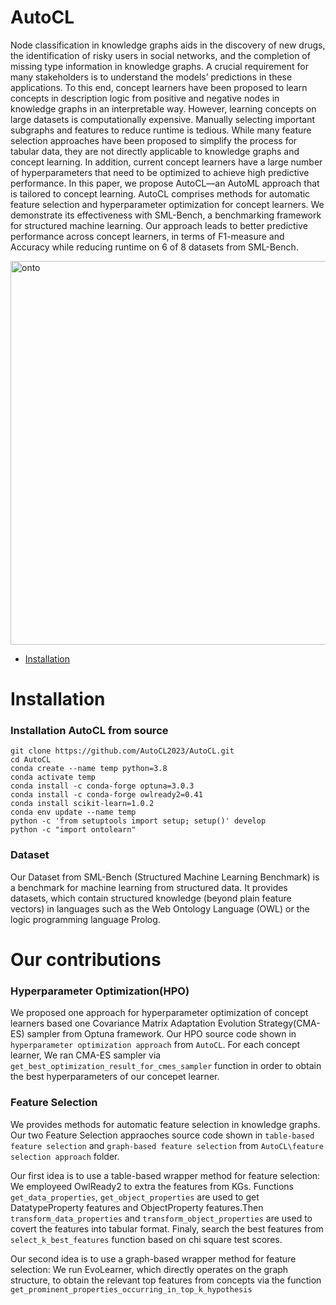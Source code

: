 # AutoCL

Node classification in knowledge graphs aids in the discovery of new drugs, the identification of risky users in social networks, and the completion of missing type information in knowledge graphs. A crucial requirement for many stakeholders is to understand the models’ predictions in these applications. To this end, concept learners have been proposed to learn concepts in description logic from positive and negative nodes in knowledge graphs in an interpretable way. However, learning concepts on large datasets is computationally expensive. Manually selecting important subgraphs and features to reduce runtime is tedious. While many feature selection approaches have been proposed to simplify the process for tabular data, they are not directly applicable to knowledge graphs and concept learning. In addition, current concept learners have a large number of hyperparameters that need to be optimized to achieve high predictive performance. In this paper, we propose AutoCL—an AutoML approach that is tailored to concept learning. AutoCL comprises methods for automatic feature selection and hyperparameter optimization for concept learners. We demonstrate its effectiveness with SML-Bench, a benchmarking framework for structured machine learning. Our approach leads to better predictive performance across concept learners, in terms of F1-measure and Accuracy while reducing runtime on 6 of 8 datasets from SML-Bench.

<img width="614" alt="onto" src="https://user-images.githubusercontent.com/123487952/215816088-242fbf1e-3cb8-4956-b65b-8bfa1c34868f.png">


- [Installation](#installation)

# Installation

### Installation AutoCL from source

```shell
git clone https://github.com/AutoCL2023/AutoCL.git
cd AutoCL
conda create --name temp python=3.8
conda activate temp
conda install -c conda-forge optuna=3.0.3
conda install -c conda-forge owlready2=0.41
conda install scikit-learn=1.0.2
conda env update --name temp
python -c 'from setuptools import setup; setup()' develop
python -c "import ontolearn"
```
### Dataset
Our Dataset from SML-Bench (Structured Machine Learning Benchmark) is a benchmark for machine learning from structured data. It provides datasets, which contain structured knowledge (beyond plain feature vectors) in languages such as the Web Ontology Language (OWL) or the logic programming language Prolog. 

# Our contributions

### Hyperparameter Optimization(HPO)
We proposed one approach for hyperparameter optimization of concept learners based one Covariance Matrix Adaptation Evolution Strategy(CMA-ES) sampler from Optuna framework.
Our HPO source code shown in ``` hyperparameter optimization approach ``` from ``` AutoCL ```.
For each concept learner, We ran CMA-ES sampler via ``` get_best_optimization_result_for_cmes_sampler ``` function in order to obtain the best hyperparameters of our concepet learner.


### Feature Selection
We provides methods for automatic feature selection in knowledge graphs.
Our two Feature Selection appraoches source code shown in ``` table-based feature selection ``` and  ``` graph-based feature selection ```  from ``` AutoCL\feature selection approach ``` folder.

Our first idea is to use a table-based wrapper method for feature selection: We employeed OwlReady2 to extra the features from KGs. Functions ```get_data_properties```, ```get_object_properties``` are used to get DatatypeProperty features and ObjectProperty features.Then ```transform_data_properties``` and ```transform_object_properties``` are used to covert the features into tabular format.
Finaly, search the best features from ```select_k_best_features``` function based on chi square test scores.

Our second idea is to use a graph-based wrapper method for feature selection: We run EvoLearner, which directly operates on the graph structure, to obtain the relevant top features from concepts via the function ``` get_prominent_properties_occurring_in_top_k_hypothesis ```






